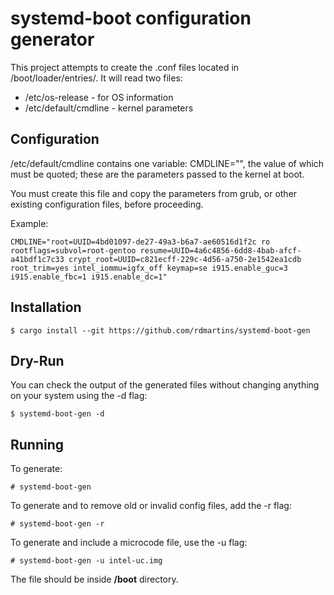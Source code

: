 # systemd-boot configuration generator
This project attempts to create the .conf files located in /boot/loader/entries/. It will read two files:

- /etc/os-release - for OS information
- /etc/default/cmdline - kernel parameters

## Configuration
/etc/default/cmdline contains one variable: CMDLINE="", the value of which must be quoted; these are the parameters passed to the kernel at boot.

You must create this file and copy the parameters from grub, or other existing configuration files, before proceeding.

Example:

    CMDLINE="root=UUID=4bd01097-de27-49a3-b6a7-ae60516d1f2c ro rootflags=subvol=root-gentoo resume=UUID=4a6c4856-6dd8-4bab-afcf-a41bdf1c7c33 crypt_root=UUID=c821ecff-229c-4d56-a750-2e1542ea1cdb root_trim=yes intel_iommu=igfx_off keymap=se i915.enable_guc=3 i915.enable_fbc=1 i915.enable_dc=1"

## Installation
    $ cargo install --git https://github.com/rdmartins/systemd-boot-gen

## Dry-Run
You can check the output of the generated files without changing anything on your system using the -d flag:

    $ systemd-boot-gen -d
    
## Running
To generate:

    # systemd-boot-gen

To generate and to remove old or invalid config files, add the -r flag:

    # systemd-boot-gen -r

To generate and include a microcode file, use the -u flag:

    # systemd-boot-gen -u intel-uc.img

The file should be inside **/boot** directory.
